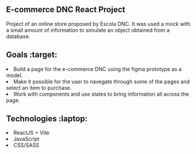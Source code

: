 ## E-commerce DNC React Project

Project of an online store proposed by Escola DNC. 
It was used a mock with a small amount of information to simulate an object obtained from a database.

## Goals :target:

<li>Build a page for the e-commerce DNC using the figma prototype as a model.</li>
<li>Make it possible for the user to navegate through some of the pages and select an item to purchase.</li>
<li>Work with components and use states to bring information all across the page.</li>

## Technologies :laptop:
<li>ReactJS + Vite</li>
<li>JavaScript</li>
<li>CSS/SASS</li>
